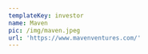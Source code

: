 ```yaml
---
templateKey: investor
name: Maven
pic: /img/maven.jpeg
url: 'https://www.mavenventures.com/'
---
```


